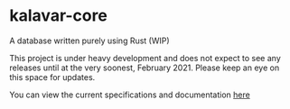 # kalavar-core
A database written purely using Rust (WIP)

This project is under heavy development and does not expect to see any releases until at the very soonest, February 2021. Please keep an eye on this space for updates.


You can view the current specifications and documentation [here](docs/README.md)